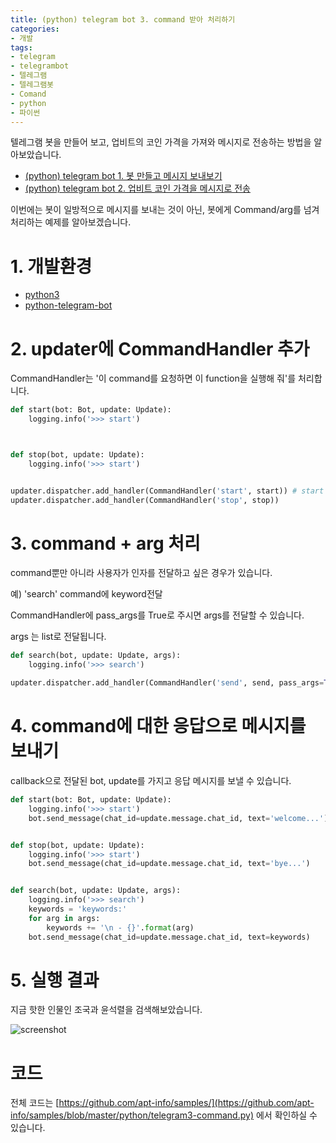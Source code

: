 ```yaml
---
title: (python) telegram bot 3. command 받아 처리하기
categories:
- 개발
tags:
- telegram
- telegrambot
- 텔레그램
- 텔레그램봇
- Comand
- python
- 파이썬
---
```


텔레그램 봇을 만들어 보고, 업비트의 코인 가격을 가져와 메시지로 전송하는 방법을 알아보았습니다.

- [(python) telegram bot 1. 봇 만들고 메시지 보내보기](https://apt-info.github.io/%EA%B0%9C%EB%B0%9C/telegram-bot)
- [(python) telegram bot 2. 업비트 코인 가격을 메시지로 전송](https://apt-info.github.io/%EA%B0%9C%EB%B0%9C/telegram-bot-upbit/)

이번에는 봇이 일방적으로 메시지를 보내는 것이 아닌, 봇에게 Command/arg를 넘겨 처리하는 예제를 알아보겠습니다.

# 1. 개발환경

- [python3](https://www.python.org/downloads/)
- [python-telegram-bot](https://python-telegram-bot.org)

# 2. updater에 CommandHandler 추가

CommandHandler는 '이 command를 요청하면 이 function을 실행해 줘'를 처리합니다.

```python
def start(bot: Bot, update: Update):
    logging.info('>>> start')



def stop(bot, update: Update):
    logging.info('>>> start')


updater.dispatcher.add_handler(CommandHandler('start', start)) # start command를 요청하면 start function 실행
updater.dispatcher.add_handler(CommandHandler('stop', stop))
```

# 3. command + arg 처리

command뿐만 아니라 사용자가 인자를 전달하고 싶은 경우가 있습니다.

예) 'search' command에 keyword전달

CommandHandler에 pass_args를 True로 주시면 args를 전달할 수 있습니다.

args 는 list로 전달됩니다.

```python
def search(bot, update: Update, args):
    logging.info('>>> search')

updater.dispatcher.add_handler(CommandHandler('send', send, pass_args=True))
```

# 4. command에 대한 응답으로 메시지를 보내기

callback으로 전달된 bot, update를 가지고 응답 메시지를 보낼 수 있습니다.

```python
def start(bot: Bot, update: Update):
    logging.info('>>> start')
    bot.send_message(chat_id=update.message.chat_id, text='welcome...')


def stop(bot, update: Update):
    logging.info('>>> start')
    bot.send_message(chat_id=update.message.chat_id, text='bye...')


def search(bot, update: Update, args):
    logging.info('>>> search')
    keywords = 'keywords:'
    for arg in args:
        keywords += '\n - {}'.format(arg)
    bot.send_message(chat_id=update.message.chat_id, text=keywords)
```

# 5. 실행 결과

지금 핫한 인물인 조국과 윤석렬을 검색해보았습니다.

![screenshot](https://apt-info.github.io/images/2019-09-07-telegram-command/1.jpg)

# 코드

전체 코드는 [https://github.com/apt-info/samples/](https://github.com/apt-info/samples/blob/master/python/telegram3-command.py) 에서 확인하실 수 있습니다.